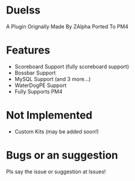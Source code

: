 # Duelss
A Plugin Orignally Made By ZAlpha Ported To PM4
# Features
- Scoreboard Support (fully scoreboard support)
- Bossbar Support
- MySQL Support (and 3 more...)
- WaterDogPE Support
- Fully Supports PM4
# Not Implemented
- Custom Kits (may be added soon!)
# Bugs or an suggestion
Pls say the issue or suggestion at Issues!
